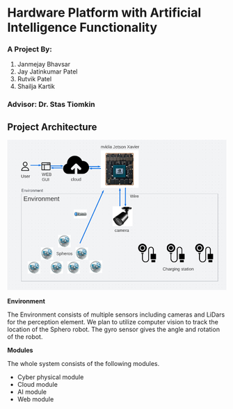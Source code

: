 # **Hardware Platform with Artificial Intelligence Functionality**

### A Project By:

1. Janmejay Bhavsar
2. Jay Jatinkumar Patel
3. Rutvik Patel
4. Shailja Kartik
 
### **Advisor:** Dr. Stas Tiomkin 


## **Project Architecture**

![Project Architecture](ProjectArchitecture.png)



**Environment**

The Environment consists of multiple sensors including cameras and LiDars for the perception element. We plan to utilize computer vision to track the location of the Sphero robot. The gyro sensor gives the angle and rotation of the robot.

**Modules**

The whole system consists of the following modules.

- Cyber physical module
- Cloud module
- AI module
- Web module

